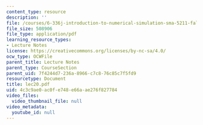 ```yaml
---
content_type: resource
description: ''
file: /courses/6-336j-introduction-to-numerical-simulation-sma-5211-fall-2003/4c3c9ae0ac0fe748e66aae276f827784_lec20.pdf
file_size: 508906
file_type: application/pdf
learning_resource_types:
- Lecture Notes
license: https://creativecommons.org/licenses/by-nc-sa/4.0/
ocw_type: OCWFile
parent_title: Lecture Notes
parent_type: CourseSection
parent_uid: 7f4244d7-236a-8966-c7c8-76c85c7f5fd9
resourcetype: Document
title: lec20.pdf
uid: 4c3c9ae0-ac0f-e748-e66a-ae276f827784
video_files:
  video_thumbnail_file: null
video_metadata:
  youtube_id: null
---
```


